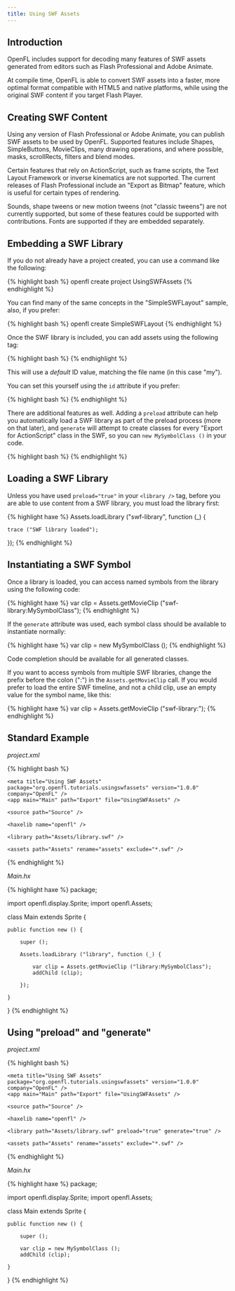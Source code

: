 ```yaml
---
title: Using SWF Assets
---
```


## Introduction

OpenFL includes support for decoding many features of SWF assets generated from editors such as Flash Professional and Adobe Animate.

At compile time, OpenFL is able to convert SWF assets into a faster, more optimal format compatible with HTML5 and native platforms, while using the original SWF content if you target Flash Player.

## Creating SWF Content

Using any version of Flash Professional or Adobe Animate, you can publish SWF assets to be used by OpenFL. Supported features include Shapes, SimpleButtons, MovieClips, many drawing operations, and where possible, masks, scrollRects, filters and blend modes.

Certain features that rely on ActionScript, such as frame scripts, the Text Layout Framework or inverse kinematics are not supported. The current releases of Flash Professional include an "Export as Bitmap" feature, which is useful for certain types of rendering.

Sounds, shape tweens or new motion tweens (not "classic tweens") are not currently supported, but some of these features could be supported with contributions. Fonts are supported if they are embedded separately.

## Embedding a SWF Library

If you do not already have a project created, you can use a command like the following:

{% highlight bash %}
openfl create project UsingSWFAssets
{% endhighlight %}

You can find many of the same concepts in the "SimpleSWFLayout" sample, also, if you prefer:

{% highlight bash %}
openfl create SimpleSWFLayout
{% endhighlight %}

Once the SWF library is included, you can add assets using the following tag:

{% highlight bash %}
<library path="to/my.swf" />
{% endhighlight %}

This will use a _default_ ID value, matching the file name (in this case "my").

You can set this yourself using the `id` attribute if you prefer:

{% highlight bash %}
<library path="to/my.swf" id="swf-library" />
{% endhighlight %}

There are additional features as well. Adding a `preload` attribute can help you automatically load a SWF library as part of the preload process (more on that later), and `generate` will attempt to create classes for every "Export for ActionScript" class in the SWF, so you can `new MySymbolClass ()` in your code.

{% highlight bash %}
<library path="to/my.swf" preload="true" generate="true" />
{% endhighlight %}

## Loading a SWF Library

Unless you have used `preload="true"` in your `<library />` tag, before you are able to use content from a SWF library, you must load the library first:

{% highlight haxe %}
Assets.loadLibrary ("swf-library", function (_) {
	
	trace ("SWF library loaded");
	
});
{% endhighlight %}

## Instantiating a SWF Symbol

Once a library is loaded, you can access named symbols from the library using the following code:

{% highlight haxe %}
var clip = Assets.getMovieClip ("swf-library:MySymbolClass");
{% endhighlight %}

If the `generate` attribute was used, each symbol class should be available to instantiate normally:

{% highlight haxe %}
var clip = new MySymbolClass ();
{% endhighlight %}

Code completion should be available for all generated classes.

If you want to access symbols from multiple SWF libraries, change the prefix before the colon (":") in the `Assets.getMovieClip` call. If you would prefer to load the entire SWF timeline, and not a child clip, use an empty value for the symbol name, like this:

{% highlight haxe %}
var clip = Assets.getMovieClip ("swf-library:");
{% endhighlight %}

## Standard Example

_project.xml_

{% highlight bash %}
<?xml version="1.0" encoding="utf-8"?>
<project>
	
	<meta title="Using SWF Assets" package="org.openfl.tutorials.usingswfassets" version="1.0.0" company="OpenFL" />
	<app main="Main" path="Export" file="UsingSWFAssets" />
	
	<source path="Source" />
	
	<haxelib name="openfl" />
	
	<library path="Assets/library.swf" />
	
	<assets path="Assets" rename="assets" exclude="*.swf" />
	
</project>
{% endhighlight %}

_Main.hx_

{% highlight haxe %}
package;


import openfl.display.Sprite;
import openfl.Assets;


class Main extends Sprite {
	
	
	public function new () {
		
		super ();
		
		Assets.loadLibrary ("library", function (_) {
			
			var clip = Assets.getMovieClip ("library:MySymbolClass");
			addChild (clip);
			
		});
		
	}
	
	
}
{% endhighlight %}

## Using "preload" and "generate"

_project.xml_

{% highlight bash %}
<?xml version="1.0" encoding="utf-8"?>
<project>
	
	<meta title="Using SWF Assets" package="org.openfl.tutorials.usingswfassets" version="1.0.0" company="OpenFL" />
	<app main="Main" path="Export" file="UsingSWFAssets" />
	
	<source path="Source" />
	
	<haxelib name="openfl" />
	
	<library path="Assets/library.swf" preload="true" generate="true" />
	
	<assets path="Assets" rename="assets" exclude="*.swf" />
	
</project>
{% endhighlight %}

_Main.hx_

{% highlight haxe %}
package;


import openfl.display.Sprite;
import openfl.Assets;


class Main extends Sprite {
	
	
	public function new () {
		
		super ();
		
		var clip = new MySymbolClass ();
		addChild (clip);
		
	}
	
	
}
{% endhighlight %}
